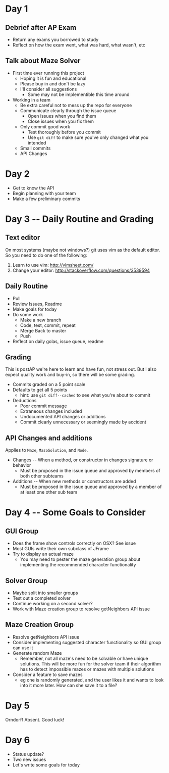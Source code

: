 # Day 1

## Debrief after AP Exam

* Return any exams you borrowed to study
* Reflect on how the exam went, what was hard, what wasn't, etc

## Talk about Maze Solver

* First time ever running this project
  * Hoping it is fun and educational
  * Please buy in and don't be lazy
  * I'll consider all suggestions
    * Some may not be implementible this time around
* Working in a team
  * Be extra careful not to mess up the repo for everyone
  * Communicate clearly through the issue queue
    * Open issues when you find them
    * Close issues when you fix them
  * Only commit good work
    * Test thoroughly before you commit
    * Use `git diff` to make sure you've only changed what you intended
  * Small commits
  * API Changes

# Day 2

* Get to know the API
* Begin planning with your team
* Make a few preliminary commits

# Day 3 -- Daily Routine and Grading

## Text editor

On most systems (maybe not windows?) git uses vim as the default editor.
So you need to do one of the following:

1. Learn to use vim: http://vimsheet.com/
2. Change your editor: http://stackoverflow.com/questions/3539594

## Daily Routine

* Pull
* Review Issues, Readme
* Make goals for today
* Do some work
  * Make a new branch
  * Code, test, commit, repeat
  * Merge Back to master
  * Push
* Reflect on daily golas, issue queue, readme

## Grading

This is postAP we're here to learn and have fun, not stress out. 
But I also expect quality work and buy-in, so there will be some grading.

* Commits graded on a 5 point scale
* Defaults to get all 5 points
  * hint: use `git diff--cached` to see what you're about to commit
* Deductions
  * Poor commit message
  * Extraneous changes included
  * Undocumented API changes or additions
  * Commit clearly unnecessary or seemingly made by accident

## API Changes and additions

Applies to `Maze`, `MazoSolution`, and `Node`.

* Changes -- When a method, or constructor in  changes signature or behavior
  * Must be proposed in the issue queue and approved by members of both other subteams
* Additions -- When new methods or constructors are added
  * Must be proposed in the issue queue and approved by a member of at least one other sub team


# Day 4 -- Some Goals to Consider

## GUI Group

* Does the frame show controls correctly on OSX? See issue
* Most GUIs write their own subclass of JFrame
* Try to display an actual maze
  * You may need to pester the maze generation group about implementing the recommended character functionality

## Solver Group

* Maybe split into smaller groups
* Test out a completed solver
* Continue working on a second solver?
* Work with Maze creation group to resolve getNeighbors API issue

## Maze Creation Group

* Resolve getNeighbors API issue
* Consider implementing suggested character functionality so GUI group can use it
* Generate random Maze
  * Remember, not all maze's need to be solvable or have unique solutions. This will be more fun for the solver team if their algorithm has to detect impossible mazes or mazes with multiple solutions
* Consider a feature to save mazes
  * eg one is randomly generated, and the user likes it and wants to look into it more later. How can she save it to a file?

# Day 5 

Orndorff Absent. Good luck!

# Day 6

* Status update?
* Two new issues
* Let's write some goals for today